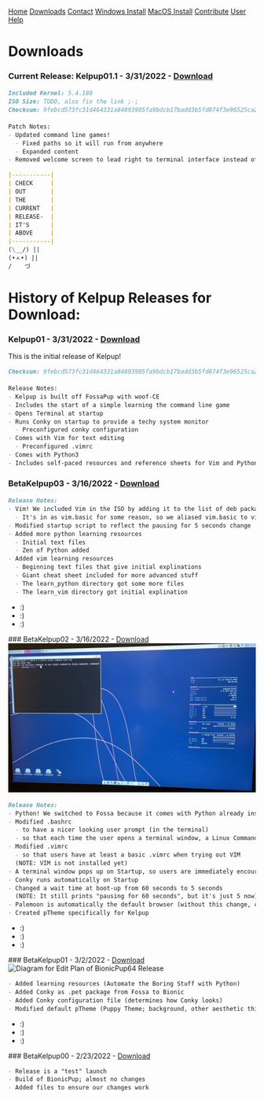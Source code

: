 <a href="../Home/index.html" class="btn">Home</a> <a href="../Instructions/Releases.html" class="btn">Downloads</a> <a href="../Contact/contact.html" class="btn">Contact</a> <a href="../Instructions/WindowsDownload.html" class="btn">Windows Install</a> <a href="../Instructions/MacDownload.html" class="btn">MacOS Install</a> <a href="../Contribute/contribute.html" class="btn">Contribute</a> <a href="../User/user.html" class="btn">User Help</a>
 
# Downloads

### Current Release: Kelpup01.1 - 3/31/2022 - <a href="https://github.com/kelpup/woof-CE/releases/download/initial_release/kelpup64-1.0.iso" class="btn">Download</a>
```markdown
Included Kernel: 5.4.188
ISO Size: TODO, also fix the link ;-;
Checksum: 9febcd573fc31d464331a84893905fa9bdcb17badd3b5fd074f3e96525ca2690

Patch Notes:
- Updated command line games!
  - Fixed paths so it will run from anywhere
  - Expanded content
- Removed welcome screen to lead right to terminal interface instead of GUI
```

```markdown
|-----------|
| CHECK     |
| OUT       |
| THE       |
| CURRENT   |
| RELEASE-  |
| IT'S      |
| ABOVE     |
|-----------|
(\__/) ||
(•ㅅ•) ||
/ 　 づ
```

# History of Kelpup Releases for Download:

### Kelpup01 - 3/31/2022 - <a href="https://github.com/kelpup/woof-CE/releases/download/initial_release/kelpup64-1.0.iso" class="btn">Download</a>

This is the initial release of Kelpup!
```markdown
Checksum: 9febcd573fc31d464331a84893905fa9bdcb17badd3b5fd074f3e96525ca2690

Release Notes:
- Kelpup is built off FossaPup with woof-CE
- Includes the start of a simple learning the command line game
- Opens Terminal at startup
- Runs Conky on startup to provide a techy system monitor
  - Preconfigured conky configuration
- Comes with Vim for text editing 
  - Preconfigured .vimrc 
- Comes with Python3
- Includes self-paced resources and reference sheets for Vim and Python
```

### BetaKelpup03 - 3/16/2022 - <a href="https://github.com/kelpup/woof-CE/releases/download/kelpup_beta/kelpup64-0.3.iso" class="btn">Download</a>

```markdown
Release Notes:
- Vim! We included Vim in the ISO by adding it to the list of deb packages that fossa pup downloads automatically
  - It's in as vim.basic for some reason, so we aliased vim.basic to vim
- Modified startup script to reflect the pausing for 5 seconds change
- Added more python learning resources 
  - Initial text files
  - Zen of Python added
- Added vim learning resources
  - Beginning text files that give initial explinations
  - Giant cheat sheet included for more advanced stuff
  - The learn_python directory got some more files 
  - The learn_vim directory got initial explination
```
<ul>
  <li>
    :)
  </li>
  <li>
    :)
  </li>
  <li>
    :)
  </li>
</ul>
### BetaKelpup02 - 3/16/2022 - <a href="https://github.com/kelpup/woof-CE/releases/download/kelpup/kelpup64-0.2.iso" class="btn">Download</a>

<img src="Windows Instructions Images/fossa_kelpup.jpeg" alt="KelPup Test Run" class="inline"/>


```markdown
Release Notes:
- Python! We switched to Fossa because it comes with Python already installed :)
- Modified .bashrc 
  - to have a nicer looking user prompt (in the terminal)
  - so that each time the user opens a terminal window, a Linux Command Line tip is printed
- Modified .vimrc 
  - so that users have at least a basic .vimrc when trying out VIM
  (NOTE: VIM is not installed yet)
- A terminal window pops up on Startup, so users are immediately encouraged to explore the command line
- Conky runs automatically on Startup
- Changed a wait time at boot-up from 60 seconds to 5 seconds 
  (NOTE: It still prints "pausing for 60 seconds", but it's just 5 now)
- Palemoon is automatically the default browser (without this change, clicking on the browser button would not work)
- Created pTheme specifically for Kelpup
```
<ul>
  <li>
    :)
  </li>
  <li>
    :)
  </li>
  <li>
    :)
  </li>
</ul>
### BetaKelpup01 - 3/2/2022 - <a href="https://github.com/kelpup/woof-CE/releases/download/untagged-2ff6bf6e6fd8b622adf4/kelpup64-0.1.iso" class="btn">Download</a>

<img src="Windows Instructions Images/realease01-ss.jpeg" alt="Diagram for Edit Plan of BionicPup64 Release" class="inline"/>


```markdown
- Added learning resources (Automate the Boring Stuff with Python)
- Added Conky as .pet package from Fossa to Bionic
- Added Conky configuration file (determines how Conky looks)
- Modified default pTheme (Puppy Theme; background, other aesthetic things)
```
<ul>
  <li>
    :)
  </li>
  <li>
    :)
  </li>
  <li>
    :)
  </li>
</ul>
### BetaKelpup00 - 2/23/2022 - <a href="https://github.com/kelpup/woof-CE/releases/download/untagged-da73ec5a0cc6dced32a6/bionic64-8.0.iso" class="btn">Download</a>


```markdown
- Release is a "test" launch
- Build of BionicPup; almost no changes
- Added files to ensure our changes work
```

